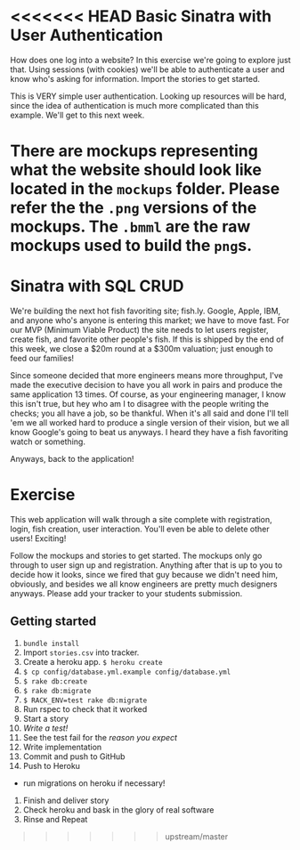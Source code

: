 <<<<<<< HEAD
Basic Sinatra with User Authentication
=======================

How does one log into a website? In this exercise we're going to explore just that. Using sessions (with cookies) we'll be able to authenticate a user and know who's asking for information. Import the stories to get started.

This is VERY simple user authentication. Looking up resources will be hard, since the idea of authentication is much more complicated than this example. We'll get to this next week.

There are mockups representing what the website should look like located in the `mockups` folder. Please refer the the `.png` versions of the mockups. The `.bmml` are the raw mockups used to build the `png`s. 
=======
# Sinatra with SQL CRUD

We're building the next hot fish favoriting site; fish.ly. Google, Apple, IBM, and anyone who's anyone is entering this market; we have to move fast. For our MVP (Minimum Viable Product) the site needs to let users register, create fish, and favorite other people's fish. If this is shipped by the end of this week, we close a $20m round at a $300m valuation; just enough to feed our families!

Since someone decided that more engineers means more throughput, I've made the executive decision to have you all work in pairs and produce the same application 13 times. Of course, as your engineering manager, I know this isn't true, but hey who am I to disagree with the people writing the checks; you all have a job, so be thankful. When it's all said and done I'll tell 'em we all worked hard to produce a single version of their vision, but we all know Google's going to beat us anyways. I heard they have a fish favoriting watch or something.

Anyways, back to the application!

# Exercise

This web application will walk through a site complete with registration, login, fish creation, user interaction. You'll even be able to delete other users! Exciting!

Follow the mockups and stories to get started. The mockups only go through to user sign up and registration. Anything after that is up to you to decide how it looks, since we fired that guy because we didn't need him, obviously, and besides we all know engineers are pretty much designers anyways. Please add your tracker to your students submission.

## Getting started

1. `bundle install`
1. Import `stories.csv` into tracker.
1. Create a heroku app. `$ heroku create`
1. `$ cp config/database.yml.example config/database.yml`
1. `$ rake db:create`
1. `$ rake db:migrate`
1. `$ RACK_ENV=test rake db:migrate`
1. Run rspec to check that it worked
1. Start a story
1. *Write a test!*
1. See the test fail for the _reason you expect_
1. Write implementation
1. Commit and push to GitHub
1. Push to Heroku
  * run migrations on heroku if necessary!
1. Finish and deliver story
1. Check heroku and bask in the glory of real software
1. Rinse and Repeat
>>>>>>> upstream/master
